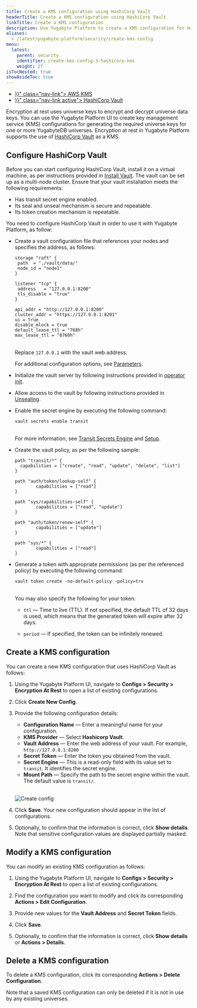 ```yaml
---
title: Create a KMS configuration using HashiCorp Vault
headerTitle: Create a KMS configuration using HashiCorp Vault
linkTitle: Create a KMS configuration
description: Use Yugabyte Platform to create a KMS configuration for HashiCorp Vault.
aliases:
  - /latest/yugabyte-platform/security/create-kms-config
menu:
  latest:
    parent: security
    identifier: create-kms-config-3-hashicorp-kms
    weight: 27
isTocNested: true
showAsideToc: true
---
```


<ul class="nav nav-tabs-alt nav-tabs-yb">
  <li >
    <a href="{{< relref "./aws-kms.md" >}}" class="nav-link">
      <i class="icon-postgres" aria-hidden="true"></i>
      AWS KMS
    </a>
  </li>

  <li >
    <a href="{{< relref "./hashicorp-kms.md" >}}" class="nav-link active">
      <i class="icon-postgres" aria-hidden="true"></i>
      HashiCorp Vault
    </a>
  </li>

</ul>

Encryption at rest uses universe keys to encrypt and decrypt universe data keys. You can use the Yugabyte Platform UI to create key management service (KMS) configurations for generating the required universe keys for one or more YugabyteDB universes. Encryption at rest in Yugabyte Platform supports the use of [HashiCorp Vault](https://www.vaultproject.io/) as a KMS.

## Configure HashiCorp Vault

Before you can start configuring HashiCorp Vault, install it on a virtual machine, as per instructions provided in [Install Vault](https://www.vaultproject.io/docs/install). The vault can be set up as a multi-node cluster. Ensure that your vault installation meets the following requirements: 

- Has transit secret engine enabled.
- Its seal and unseal mechanism is secure and repeatable.
- Its token creation mechanism is repeatable.

You need to configure HashiCorp Vault in order to use it with Yugabyte Platform, as follow: 

- Create a vault configuration file that references your nodes and specifies the address, as follows:

  ```properties
  storage "raft" {
   path  = "./vault/data/"
   node_id = "node1"
  }
  
  listener "tcp" {
   address   = "127.0.0.1:8200"
   tls_disable = "true"
  }
  
  api_addr = "http://127.0.0.1:8200"
  cluster_addr = "https://127.0.0.1:8201"
  ui = true
  disable_mlock = true
  default_lease_ttl = "768h"
  max_lease_ttl = "8760h"
  ```

  <br>Replace `127.0.0.1` with the vault web address.

  For additional configuration options, see [Parameters](https://www.vaultproject.io/docs/configuration#parameters).

- Initialize the vault server by following instructions provided in [operator init](https://www.vaultproject.io/docs/commands/operator/init).

- Allow access to the vault by following instructions provided in [Unsealing](https://www.vaultproject.io/docs/concepts/seal#unsealing).

- Enable the secret engine by executing the following command:

  ```shell
  vault secrets enable transit 
  ```

  <br>For more information, see [Transit Secrets Engine](https://www.vaultproject.io/docs/secrets/transit) and [Setup](https://www.vaultproject.io/docs/secrets/transit#setup).

- Create the vault policy, as per the following sample:

  ```properties
  path "transit/*" {
    capabilities = ["create", "read", "update", "delete", "list"]
  }
  
  path "auth/token/lookup-self" {
          capabilities = ["read"]
  }
  
  path "sys/capabilities-self" {
          capabilities = ["read", "update"]
  }
  
  path "auth/token/renew-self" {
          capabilities = ["update"]
  }
  
  path "sys/*" {
          capabilities = ["read"]
  }
  ```

- Generate a token with appropriate permissions (as per the referenced policy) by executing the following command:

  ```shell
  vault token create -no-default-policy -policy=trx
  ```

  <br>You may also specify the following for your token: 

  - `ttl` — Time to live (TTL). If not specified, the default TTL of 32 days is used, which means that the generated token will expire after 32 days.

  - `period` — If specified, the token can be infinitely renewed.

## Create a KMS configuration

You can create a new KMS configuration that uses HashiCorp Vault as follows:

1. Using the Yugabyte Platform UI, navigate to **Configs > Security > Encryption At Rest** to open a list of existing configurations.

2. Click **Create New Config**.

3. Provide the following configuration details:

    - **Configuration Name** — Enter a meaningful name for your configuration.
    - **KMS Provider** — Select **Hashicorp Vault**.
    - **Vault Address** — Enter the web address of your vault. For example, `http://127.0.0.1:8200`
    - **Secret Token** — Enter the token you obtained from the vault.
    - **Secret Engine** — This is a read-only field with its value set to `transit`. It identifies the secret engine.
    - **Mount Path** — Specify the path to the secret engine within the vault. The default value is `transit/`.<br><br>
    
    ![Create config](/images/yp/security/hashicorp-config.png)<br>
    
4. Click **Save**. Your new configuration should appear in the list of configurations.

6. Optionally, to confirm that the information is correct, click **Show details**. Note that sensitive configuration values are displayed partially masked.

## Modify a KMS configuration

You can modify an existing KMS configuration as follows:

1. Using the Yugabyte Platform UI, navigate to **Configs > Security > Encryption At Rest** to open a list of existing configurations.

2. Find the configuration you want to modify and click its corresponding **Actions > Edit Configuration**.

3. Provide new values for the **Vault Address** and **Secret Token** fields.

4. Click **Save**.

5. Optionally, to confirm that the information is correct, click **Show details** or **Actions > Details**.

## Delete a KMS configuration

To delete a KMS configuration, click its corresponding **Actions > Delete Configuration**.

Note that a saved KMS configuration can only be deleted if it is not in use by any existing universes.